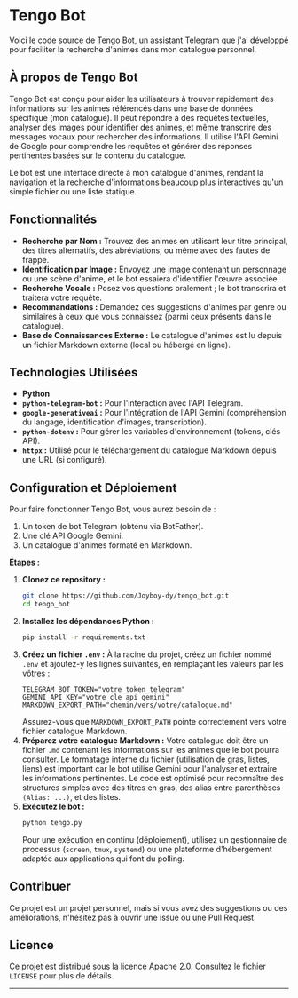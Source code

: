 # Tengo Bot

Voici le code source de Tengo Bot, un assistant Telegram que j'ai développé pour faciliter la recherche d'animes dans mon catalogue personnel.

## À propos de Tengo Bot

Tengo Bot est conçu pour aider les utilisateurs à trouver rapidement des informations sur les animes référencés dans une base de données spécifique (mon catalogue). Il peut répondre à des requêtes textuelles, analyser des images pour identifier des animes, et même transcrire des messages vocaux pour rechercher des informations. Il utilise l'API Gemini de Google pour comprendre les requêtes et générer des réponses pertinentes basées sur le contenu du catalogue.

Le bot est une interface directe à mon catalogue d'animes, rendant la navigation et la recherche d'informations beaucoup plus interactives qu'un simple fichier ou une liste statique.

## Fonctionnalités

*   **Recherche par Nom :** Trouvez des animes en utilisant leur titre principal, des titres alternatifs, des abréviations, ou même avec des fautes de frappe.
*   **Identification par Image :** Envoyez une image contenant un personnage ou une scène d'anime, et le bot essaiera d'identifier l'œuvre associée.
*   **Recherche Vocale :** Posez vos questions oralement ; le bot transcrira et traitera votre requête.
*   **Recommandations :** Demandez des suggestions d'animes par genre ou similaires à ceux que vous connaissez (parmi ceux présents dans le catalogue).
*   **Base de Connaissances Externe :** Le catalogue d'animes est lu depuis un fichier Markdown externe (local ou hébergé en ligne).

## Technologies Utilisées

*   **Python**
*   **`python-telegram-bot` :** Pour l'interaction avec l'API Telegram.
*   **`google-generativeai` :** Pour l'intégration de l'API Gemini (compréhension du langage, identification d'images, transcription).
*   **`python-dotenv` :** Pour gérer les variables d'environnement (tokens, clés API).
*   **`httpx` :** Utilisé pour le téléchargement du catalogue Markdown depuis une URL (si configuré).

## Configuration et Déploiement

Pour faire fonctionner Tengo Bot, vous aurez besoin de :

1.  Un token de bot Telegram (obtenu via BotFather).
2.  Une clé API Google Gemini.
3.  Un catalogue d'animes formaté en Markdown.

**Étapes :**

1.  **Clonez ce repository :**
    ```bash
    git clone https://github.com/Joyboy-dy/tengo_bot.git
    cd tengo_bot
    ```
2.  **Installez les dépendances Python :**
    ```bash
    pip install -r requirements.txt
    ```
3.  **Créez un fichier `.env` :** À la racine du projet, créez un fichier nommé `.env` et ajoutez-y les lignes suivantes, en remplaçant les valeurs par les vôtres :
    ```dotenv
    TELEGRAM_BOT_TOKEN="votre_token_telegram"
    GEMINI_API_KEY="votre_cle_api_gemini"
    MARKDOWN_EXPORT_PATH="chemin/vers/votre/catalogue.md"
    ```
    Assurez-vous que `MARKDOWN_EXPORT_PATH` pointe correctement vers votre fichier catalogue Markdown.
4.  **Préparez votre catalogue Markdown :** Votre catalogue doit être un fichier `.md` contenant les informations sur les animes que le bot pourra consulter. Le formatage interne du fichier (utilisation de gras, listes, liens) est important car le bot utilise Gemini pour l'analyser et extraire les informations pertinentes. Le code est optimisé pour reconnaître des structures simples avec des titres en gras, des alias entre parenthèses `(Alias: ...)`, et des listes.
5.  **Exécutez le bot :**
    ```bash
    python tengo.py 
    ```
    Pour une exécution en continu (déploiement), utilisez un gestionnaire de processus (`screen`, `tmux`, `systemd`) ou une plateforme d'hébergement adaptée aux applications qui font du polling.

## Contribuer

Ce projet est un projet personnel, mais si vous avez des suggestions ou des améliorations, n'hésitez pas à ouvrir une issue ou une Pull Request.

## Licence

Ce projet est distribué sous la licence Apache 2.0. Consultez le fichier `LICENSE` pour plus de détails.

---
